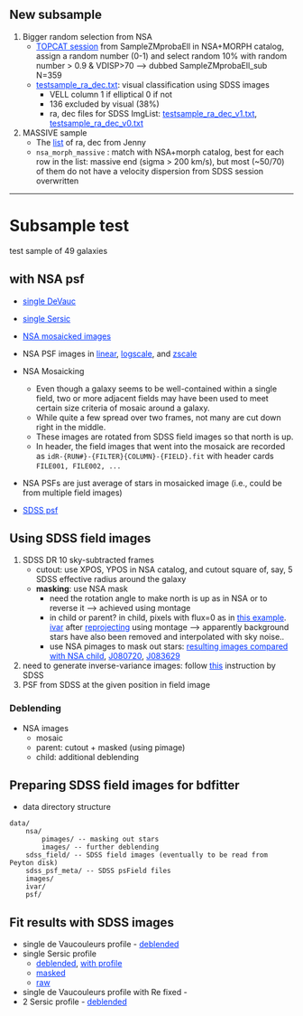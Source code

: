 <style>
    a {color: #0033ff;}
    a:hover {background-color:#ffff66;}
    a:visited {color: #0033ff;}
</style>


## New subsample
1. Bigger random selection from NSA
    - [TOPCAT session](../sample.session.fits) from SampleZMprobaEll in NSA+MORPH catalog, assign a random number (0-1) and select random 10% with random number > 0.9 & VDISP>70 --> dubbed SampleZMprobaEll_sub N=359
    - [testsample_ra_dec.txt](testsample_ra_dec.txt): visual classification using SDSS images
        * VELL column 1 if elliptical 0 if not
        * 136 excluded by visual (38%)
        * ra, dec files for SDSS ImgList: [testsample_ra_dec_v1.txt](testsample_ra_dec_v1.txt), [testsample_ra_dec_v0.txt](testsample_ra_dec_v0.txt)
2. MASSIVE sample
    - The [list](massive.dat) of ra, dec from Jenny
    - `nsa_morph_massive` : match with NSA+morph catalog, best for each row in the list: massive end (sigma > 200 km/s), but most (~50/70) of them do not have a velocity dispersion from SDSS
session overwritten

* * *

# Subsample test

test sample of 49 galaxies

## with NSA psf
- [single DeVauc](single_DVC/summary.html)
- [single Sersic](single_SER/summary.html)
- [NSA mosaicked images](images/subsample_image.png)
- NSA PSF images in [linear](images/subsample_psf_linearscale.png), [logscale](images/subsample_psf_logscale.png), and [zscale](images/subsample_psf_zscale.png)

- NSA Mosaicking
    - Even though a galaxy seems to be well-contained within a single field, two or more adjacent fields may have been used to meet certain size criteria of mosaic around a galaxy.
    - While quite a few spread over two frames, not many are cut down right in the middle.
    - These images are rotated from SDSS field images so that north is up.
    - In header, the field images that went into the mosaick are recorded as `idR-{RUN#}-{FILTER}{COLUMN}-{FIELD}.fit` with header cards `FILE001, FILE002, ...`
- NSA PSFs are just average of stars in mosaicked image (i.e., could be from multiple field images)

- [SDSS psf](images/subsample_sdss_psf_zscale.png)

## Using SDSS field images

1. SDSS DR 10 sky-subtracted frames
    - cutout: use XPOS, YPOS in NSA catalog, and cutout square of, say, 5 SDSS effective radius around the galaxy
    - **masking**: use NSA mask
        + need the rotation angle to make north is up as in NSA or to reverse it --> achieved using montage
        + in child or parent? in child, pixels with flux=0 as in [this example](images/J141224_masking). [ivar](images/J141224_ivar.png) after [reprojecting](images/J141224_parent_child_cropped.png) using montage --> apparently background stars have also been removed and interpolated with sky noise..
        + use NSA pimages to mask out stars: [resulting images compared with NSA child](images/tile_compare_with_child.png), [J080720](images/J080720_compare_with_child.png), [J083629](images/J083629_compare_with_child.png)
2. need to generate inverse-variance images: follow [this](http://data.sdss3.org/datamodel/files/BOSS_PHOTOOBJ/frames/RERUN/RUN/CAMCOL/frame.html) instruction by SDSS
3. PSF from SDSS at the given position in field image

### Deblending

- NSA images
    * mosaic
    * parent: cutout + masked (using pimage)
    * child: additional deblending    

## Preparing SDSS field images for bdfitter

* data directory structure
```
data/
    nsa/
        pimages/ -- masking out stars
        images/ -- further deblending
    sdss_field/ -- SDSS field images (eventually to be read from Peyton disk)
    sdss_psf_meta/ -- SDSS psField files
    images/
    ivar/
    psf/
```

## Fit results with SDSS images
* single de Vaucouleurs profile - [deblended](sdss_psf/dvc/deblended/summary.html)
* single Sersic profile
    - [deblended](sdss_psf/ser/deblended/summary.html), [with profile](sdss_psf/ser/deblended/summaryProfile.html)
    - [masked](sdss_psf/ser/masked/summary.html)
    - [raw](sdss_psf/ser/raw/summary.html)
* single de Vaucouleurs profile with Re fixed - 
* 2 Sersic profile - [deblended](sdss_psf/ser2/deblended/summary.html)
